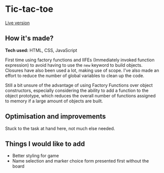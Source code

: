 # Tic-tac-toe

[Live version](https://al-moreton.github.io/tic-tac-toe/)

## How it's made?
**Tech used:** HTML, CSS, JavaScript

First time using factory functions and IIFEs (Immediately invoked function expression) to avoid having to use the `new` keyword to build objects. Closures have also been used a lot, making use of scope. I've also made an effort to reduce the number of global variables to clean up the code.

Still a bit unsure of the advantage of using Factory Functions over object constructors, especially considering the ability to add a function to the object prototype, which reduces the overall number of functions assigned to memory if a large amount of objects are built.

## Optimisation and improvements
Stuck to the task at hand here, not much else needed.

## Things I would like to add
- Better styling for game
- Name selection and marker choice form presented first without the board